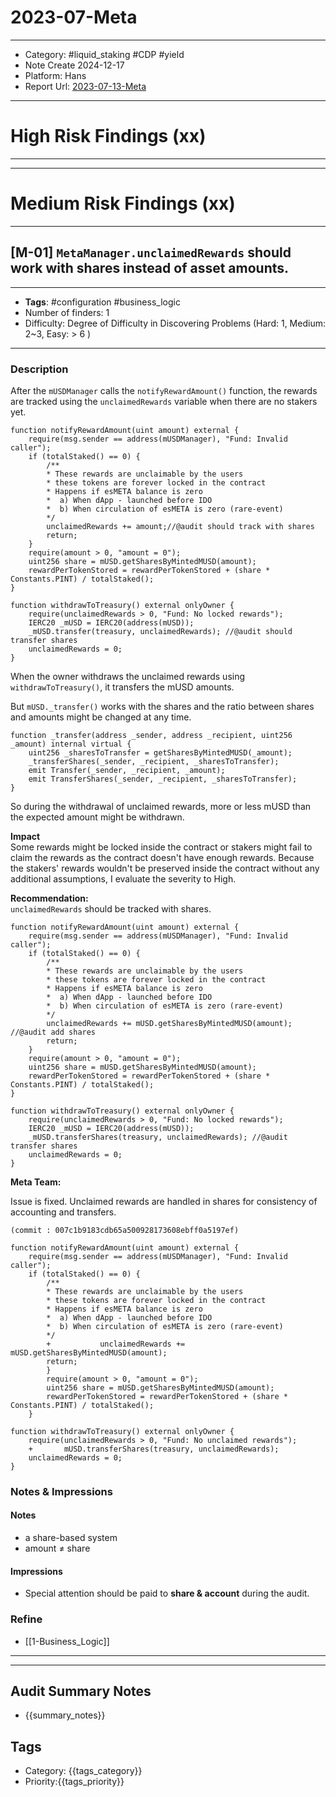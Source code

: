 
# 2023-07-Meta
---
- Category: #liquid_staking #CDP #yield 
- Note Create 2024-12-17
- Platform: Hans
- Report Url: [2023-07-13-Meta](https://github.com/solodit/solodit_content/blob/main/reports/Hans/2023-07-13-Meta.md)
---
# High Risk Findings (xx)

---

---

# Medium Risk Findings (xx)

---
## [M-01] `MetaManager.unclaimedRewards` should work with shares instead of asset amounts.

----
- **Tags**: #configuration #business_logic 
- Number of finders: 1
- Difficulty: Degree of Difficulty in Discovering Problems (Hard: 1, Medium: 2~3, Easy: > 6 )
---
### Description

After the `mUSDManager` calls the `notifyRewardAmount()` function, the rewards are tracked using the `unclaimedRewards` variable when there are no stakers yet.

```solidity
function notifyRewardAmount(uint amount) external {
	require(msg.sender == address(mUSDManager), "Fund: Invalid caller");
	if (totalStaked() == 0) {
		/**
		* These rewards are unclaimable by the users
		* these tokens are forever locked in the contract
		* Happens if esMETA balance is zero
		*  a) When dApp - launched before IDO
		*  b) When circulation of esMETA is zero (rare-event)
		*/
		unclaimedRewards += amount;//@audit should track with shares
		return;
	}
	require(amount > 0, "amount = 0");
	uint256 share = mUSD.getSharesByMintedMUSD(amount);
	rewardPerTokenStored = rewardPerTokenStored + (share * Constants.PINT) / totalStaked();
}
	
function withdrawToTreasury() external onlyOwner {
	require(unclaimedRewards > 0, "Fund: No locked rewards");
	IERC20 _mUSD = IERC20(address(mUSD));
	_mUSD.transfer(treasury, unclaimedRewards); //@audit should transfer shares
	unclaimedRewards = 0;
}
```

When the owner withdraws the unclaimed rewards using `withdrawToTreasury()`, it transfers the mUSD amounts.

But `mUSD._transfer()` works with the shares and the ratio between shares and amounts might be changed at any time.

```solidity
function _transfer(address _sender, address _recipient, uint256 _amount) internal virtual {
	uint256 _sharesToTransfer = getSharesByMintedMUSD(_amount);
	_transferShares(_sender, _recipient, _sharesToTransfer);
	emit Transfer(_sender, _recipient, _amount);
	emit TransferShares(_sender, _recipient, _sharesToTransfer);
}
```

So during the withdrawal of unclaimed rewards, more or less mUSD than the expected amount might be withdrawn.

**Impact**  
Some rewards might be locked inside the contract or stakers might fail to claim the rewards as the contract doesn't have enough rewards. Because the stakers' rewards wouldn't be preserved inside the contract without any additional assumptions, I evaluate the severity to High.

**Recommendation:**  
`unclaimedRewards` should be tracked with shares.

```solidity
function notifyRewardAmount(uint amount) external {
	require(msg.sender == address(mUSDManager), "Fund: Invalid caller");
	if (totalStaked() == 0) {
		/**
		* These rewards are unclaimable by the users
		* these tokens are forever locked in the contract
		* Happens if esMETA balance is zero
		*  a) When dApp - launched before IDO
		*  b) When circulation of esMETA is zero (rare-event)
		*/
		unclaimedRewards += mUSD.getSharesByMintedMUSD(amount); //@audit add shares
		return;
	}
	require(amount > 0, "amount = 0");
	uint256 share = mUSD.getSharesByMintedMUSD(amount);
	rewardPerTokenStored = rewardPerTokenStored + (share * Constants.PINT) / totalStaked();
}

function withdrawToTreasury() external onlyOwner {
	require(unclaimedRewards > 0, "Fund: No locked rewards");
	IERC20 _mUSD = IERC20(address(mUSD));
	_mUSD.transferShares(treasury, unclaimedRewards); //@audit transfer shares
	unclaimedRewards = 0;
}
```

**Meta Team:**

Issue is fixed. Unclaimed rewards are handled in shares for consistency of accounting and transfers.

```solidity
(commit : 007c1b9183cdb65a500928173608ebff0a5197ef)

function notifyRewardAmount(uint amount) external {
	require(msg.sender == address(mUSDManager), "Fund: Invalid caller");
	if (totalStaked() == 0) {
		/**
		* These rewards are unclaimable by the users
		* these tokens are forever locked in the contract
		* Happens if esMETA balance is zero
		*  a) When dApp - launched before IDO
		*  b) When circulation of esMETA is zero (rare-event)
		*/
		+           unclaimedRewards += mUSD.getSharesByMintedMUSD(amount);
		return;
		}
		require(amount > 0, "amount = 0");
		uint256 share = mUSD.getSharesByMintedMUSD(amount);
		rewardPerTokenStored = rewardPerTokenStored + (share * Constants.PINT) / totalStaked();
	}

function withdrawToTreasury() external onlyOwner {
	require(unclaimedRewards > 0, "Fund: No unclaimed rewards");
	+       mUSD.transferShares(treasury, unclaimedRewards);
	unclaimedRewards = 0;
}
```

### Notes & Impressions

#### Notes 
- a share-based system
- amount ≠ share 
#### Impressions
- Special attention should be paid to **share & account** during the audit.
### Refine

- [[1-Business_Logic]]

---

---

## Audit Summary Notes
- {{summary_notes}}

## Tags
- Category: {{tags_category}}
- Priority:{{tags_priority}}